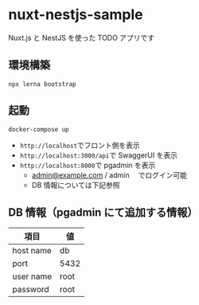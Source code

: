 # nuxt-nestjs-sample

Nuxt.js と NestJS を使った TODO アプリです

## 環境構築

```shell
npx lerna bootstrap
```

## 起動

```shell
docker-compose up
```

- `http://localhost`でフロント側を表示
- `http://localhost:3000/api`で SwaggerUI を表示
- `http://localhost:8000`で pgadmin を表示
  - admin@example.com / admin 　でログイン可能
  - DB 情報については下記参照

## DB 情報（pgadmin にて追加する情報）

| 項目      | 値   |
| --------- | ---- |
| host name | db   |
| port      | 5432 |
| user name | root |
| password  | root |
